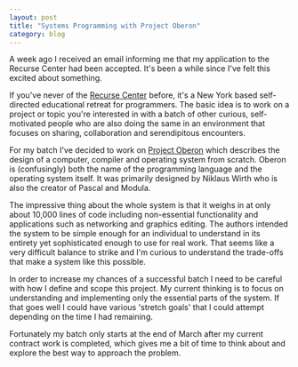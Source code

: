 ```yaml
---
layout: post
title: "Systems Programming with Project Oberon"
category: blog
---
```


A week ago I received an email informing me that my application to the Recurse Center had been accepted. It's been a while since I've felt this excited about something.

If you've never of the [Recurse Center](https://www.recurse.com/) before, it's a New York based self-directed educational retreat for programmers. The basic idea is to work on a project or topic you're interested in with a batch of other curious, self-motivated people who are also doing the same in an environment that focuses on sharing, collaboration and serendipitous encounters.

For my batch I've decided to work on [Project Oberon](http://www.projectoberon.com/) which describes the design of a computer, compiler and operating system from scratch. Oberon is (confusingly) both the name of the programming language and the operating system itself. It was primarily designed by Niklaus Wirth who is also the creator of Pascal and Modula. 

The impressive thing about the whole system is that it weighs in at only about 10,000 lines of code including non-essential functionality and applications such as networking and graphics editing. The authors intended the system to be simple enough for an individual to understand in its entirety yet sophisticated enough to use for real work. That seems like a very difficult balance to strike and I'm curious to understand the trade-offs that make a system like this possible.

In order to increase my chances of a successful batch I need to be careful with how I define and scope this project. My current thinking is to focus on understanding and implementing only the essential parts of the system. If that goes well I could have various 'stretch goals' that I could attempt depending on the time I had remaining.

Fortunately my batch only starts at the end of March after my current contract work is completed, which gives me a bit of time to think about and explore the best way to approach the problem.